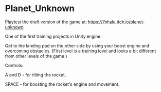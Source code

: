 # Planet_Unknown

Playtest the draft version of the game at:
https://7nhale.itch.io/planet-unknown

One of the first training projects in Unity engine.

Get to the landing pad on the other side by using your boost engine and overcoming obstacles.
(First level is a training level and looks a bit different from other levels of the game.)

Controls:

A and D - for tilting the rocket.

SPACE - for boosting the rocket's engine and movement.
